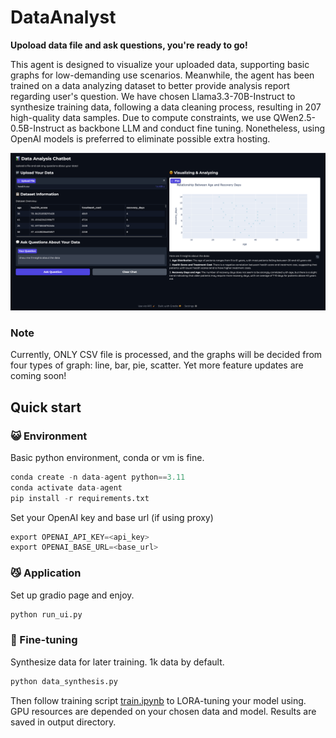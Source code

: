 # DataAnalyst
**Upoload data file and ask questions, you're ready to go!**

This agent is designed to visualize your uploaded data, supporting basic graphs for low-demanding use scenarios. Meanwhile, the agent has been trained on a data analyzing dataset to better provide analysis report regarding user's question. We have chosen Llama3.3-70B-Instruct to synthesize training data, following a data cleaning process, resulting in 207 high-quality data samples. Due to compute constraints, we use QWen2.5-0.5B-Instruct as backbone LLM and conduct fine tuning. Nonetheless, using OpenAI models is preferred to eliminate possible extra hosting.

![Demo](assets/page.png)

### Note
Currently, ONLY CSV file is processed, and the graphs will be decided from four types of graph: line, bar, pie, scatter. Yet more feature updates are coming soon!

## Quick start
### 😺 Environment
Basic python environment, conda or vm is fine.
```python
conda create -n data-agent python==3.11
conda activate data-agent
pip install -r requirements.txt
```
Set your OpenAI key and base url (if using proxy)
```python
export OPENAI_API_KEY=<api_key>
export OPENAI_BASE_URL=<base_url>
```
### 😼 Application
Set up gradio page and enjoy. 
```python
python run_ui.py
```
### 🤗 Fine-tuning
Synthesize data for later training. 1k data by default.
```python
python data_synthesis.py 
```
Then follow training script [train.ipynb](train.ipynb) to LORA-tuning your model using. GPU resources are depended on your chosen data and model. Results are saved in output directory.
